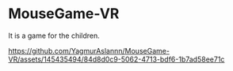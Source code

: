 # MouseGame-VR
It is a game for the children.

https://github.com/YagmurAslannn/MouseGame-VR/assets/145435494/84d8d0c9-5062-4713-bdf6-1b7ad58ee71c

